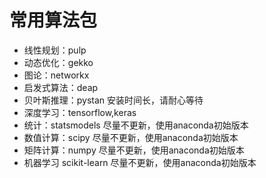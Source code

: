 # 常用算法包

+ 线性规划：pulp
+ 动态优化：gekko
+ 图论：networkx
+ 启发式算法：deap
+ 贝叶斯推理：pystan 安装时间长，请耐心等待
+ 深度学习：tensorflow,keras
+ 统计：statsmodels 尽量不更新，使用anaconda初始版本
+ 数值计算：scipy 尽量不更新，使用anaconda初始版本
+ 矩阵计算：numpy 尽量不更新，使用anaconda初始版本
+ 机器学习 scikit-learn 尽量不更新，使用anaconda初始版本
